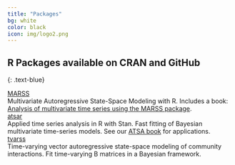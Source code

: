 ```yaml
---
title: "Packages"
bg: white
color: black
icon: img/logo2.png
---
```


## R Packages available on CRAN and GitHub
{: .text-blue}

<!-- the part in pkgsboxtext2 will disappear on small screens -->
<div id="pkgscontainer">

<div id="pkgsbox">
<a class="boxlinks"  href="https://github.com/nwfsc-timeseries/MARSS">MARSS</a><br>
<span id="pkgsboxtext1">Multivariate Autoregressive State-Space Modeling with R.</span> <span id="pkgsboxtext2"> Includes a book: <a href="https://cran.r-project.org/web/packages/MARSS/vignettes/UserGuide.pdf">Analysis of multivariate time series using the MARSS package</a>.</span>
</div>

<div id="pkgsbox">
<a class="boxlinks"  href="https://github.com/nwfsc-timeseries/atsar">atsar</a><br>
<span id="pkgsboxtext1">Applied time series analysis in R with Stan.</span>
<span id="pkgsboxtext2"> Fast fitting of Bayesian multivariate time-series models.  See our <a href="https://nwfsc-timeseries.github.io/atsa-labs/">ATSA book</a> for applications.</span>
</div>

<div id="pkgsbox">
<a class="boxlinks"  href="https://github.com/nwfsc-timeseries/tvarss">tvarss</a><br>
<span id="pkgsboxtext1">Time-varying vector autoregressive state-space modeling of community interactions.</span>
<span id="pkgsboxtext2"> Fit time-varying B matrices in a Bayesian framework.</span>
</div>

</div>
